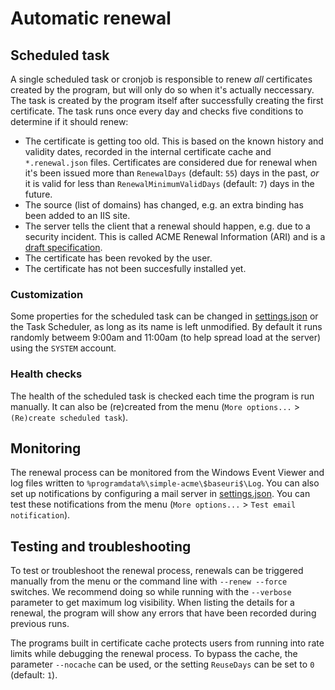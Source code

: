 ---
---
# Automatic renewal

## Scheduled task
A single scheduled task or cronjob is responsible to renew *all* certificates created by the program, but will only do so when it's actually neccessary. The task is created by the program itself after successfully creating the first certificate. The task runs once every day and checks five conditions to determine if it should renew:

- The certificate is getting too old. This is based on the known history and validity dates, recorded in the internal certificate cache and `*.renewal.json` files. Certificates are considered due for renewal when it's been issued more than `RenewalDays` (default: `55`) days in the past, *or* it is valid for less than `RenewalMinimumValidDays` (default: `7`) days in the future.
- The source (list of domains) has changed, e.g. an extra binding has been added to an IIS site.
- The server tells the client that a renewal should happen, e.g. due to a security incident. This is called ACME Renewal Information (ARI) and is a [draft specification](https://datatracker.ietf.org/doc/draft-ietf-acme-ari/04/).
- The certificate has been revoked by the user.
- The certificate has not been succesfully installed yet.

### Customization
Some properties for the scheduled task can be changed in [settings.json](/reference/settings#scheduled-task) or the Task Scheduler, as long as its name is left unmodified. By default it runs randomly betweem 9:00am and 11:00am (to help spread load at the server) using the `SYSTEM` account.

### Health checks
The health of the scheduled task is checked each time the program is run manually. It can also be (re)created from the menu (`More options...` > `(Re)create scheduled task`).

## Monitoring
The renewal process can be monitored from the Windows Event Viewer and log files 
written to `%programdata%\simple-acme\$baseuri$\Log`. You can also set up notifications 
by configuring a mail server in [settings.json](/reference/settings). You can test these notifications from the menu (`More options...` > `Test email notification`).

## Testing and troubleshooting
To test or troubleshoot the renewal process, renewals can be triggered manually from the menu or the command line with `‑‑renew --force` switches. We recommend doing so while running with the `‑‑verbose` parameter to get maximum log visibility. When listing the details for a renewal, the program will show any errors that have been recorded during previous runs.

The programs built in certificate cache protects users from running into rate limits while debugging the renewal process. To bypass the cache, the parameter `‑‑nocache` can be used, or the setting `ReuseDays` can be set to `0` (default: `1`).